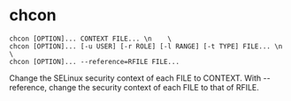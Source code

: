 <!-- spell-checker:ignore (vars) RFILE -->
# chcon

```
chcon [OPTION]... CONTEXT FILE... \n    \
chcon [OPTION]... [-u USER] [-r ROLE] [-l RANGE] [-t TYPE] FILE... \n    \
chcon [OPTION]... --reference=RFILE FILE...
```

Change the SELinux security context of each FILE to CONTEXT. 
With --reference, change the security context of each FILE to that of RFILE.